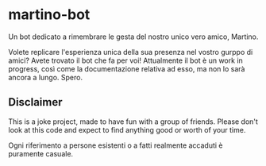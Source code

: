 # martino-bot

Un bot dedicato a rimembrare le gesta del nostro unico vero amico, Martino.

Volete replicare l'esperienza unica della sua presenza nel vostro gurppo di amici? Avete trovato il bot che fa per voi!
Attualmente il bot è un work in progress, così come la documentazione relativa ad esso, ma non lo sarà ancora a lungo. Spero.

## Disclaimer
This is a joke project, made to have fun with a group of friends. Please don't look at this code and expect to find anything good or worth of your time.

Ogni riferimento a persone esistenti o a fatti realmente accaduti è puramente casuale.
